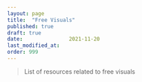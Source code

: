 ```yaml
---
layout: page
title:  "Free Visuals"
published: true
draft: true
date:               2021-11-20
last_modified_at:
order: 999
---
```

> List of resources related to free visuals